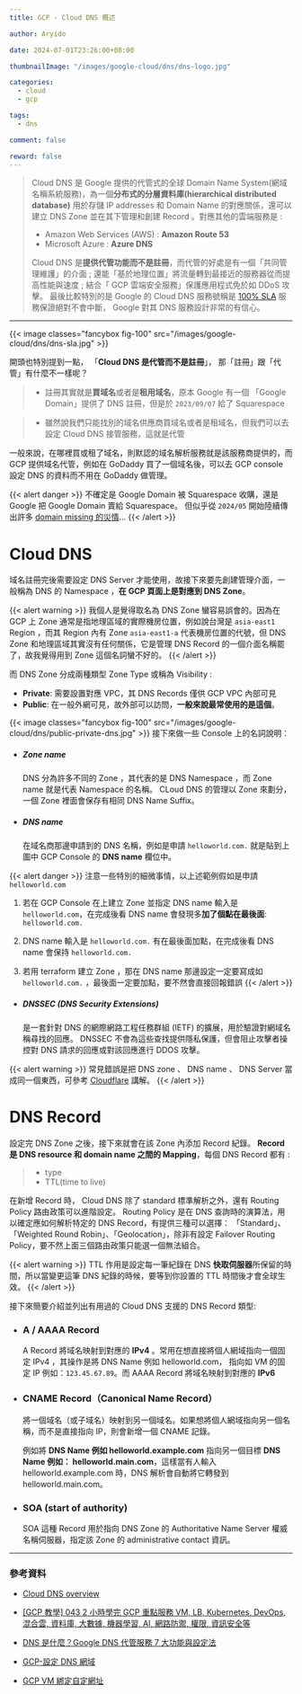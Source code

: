 ```yaml
---
title: GCP - Cloud DNS 概述

author: Aryido

date: 2024-07-01T23:26:00+08:00

thumbnailImage: "/images/google-cloud/dns/dns-logo.jpg"

categories:
  - cloud
  - gcp

tags:
  - dns

comment: false

reward: false
---
```


<!--BODY-->

> Cloud DNS 是 Google 提供的代管式的全球 Domain Name System(網域名稱系統服務)，為一個**分布式的分層資料庫(hierarchical distributed database)** 用於存儲 IP addresses 和 Domain Name 的對應關係，還可以建立 DNS Zone 並在其下管理和創建 Record 。對應其他的雲端服務是 :
>
> - Amazon Web Services (AWS) : **Amazon Route 53**
> - Microsoft Azure : **Azure DNS**
>
> Cloud DNS 是**提供代管功能而不是註冊**，而代管的好處是有一個「共同管理維護」的介面 ; 還能「基於地理位置」將流量轉到最接近的服務器從而提高性能與速度 ; 結合「 GCP 雲端安全服務」保護應用程式免於如 DDoS 攻擊。 最後比較特別的是 Google 的 Cloud DNS 服務號稱是 [100% SLA](https://cloud.google.com/dns/sla) 服務保證絕對不會中斷， Google 對其 DNS 服務設計非常的有信心。

<!--more-->

---

{{< image classes="fancybox fig-100" src="/images/google-cloud/dns/dns-sla.jpg" >}}

開頭也特別提到一點， 「**Cloud DNS 是代管而不是註冊**」， 那「註冊」跟「代管」有什麼不一樣呢？

> - 註冊其實就是**買域名**或者是**租用域名**，原本 Google 有一個 「Google Domain」提供了 DNS 註冊，但是於 `2023/09/07` 給了 Squarespace

> - 雖然說我們只能找別的域名供應商買域名或者是租域名，但我們可以去設定 Cloud DNS 接管服務，這就是代管

一般來說，在哪裡買或租了域名，則默認的域名解析服務就是該服務商提供的，而 GCP 提供域名代管，例如在 GoDaddy 買了一個域名後，可以去 GCP console 設定 DNS 的資料而不用在 GoDaddy 做管理。

{{< alert danger >}}
不確定是 Google Domain 被 Squarespace 收購，還是 Google 把 Google Domain 賣給 Squarespace。 但似乎從 `2024/05` 開始陸續傳出許多 [domain missing 的災情](https://forum.squarespace.com/topic/295590-missing-domain/)...
{{< /alert >}}

# Cloud DNS

域名註冊完後需要設定 DNS Server 才能使用，故接下來要先創建管理介面，一般稱為 DNS 的 Namespace ，**在 GCP 頁面上是對應到 DNS Zone**。

{{< alert warning >}}
我個人是覺得取名為 DNS Zone 蠻容易誤會的。因為在 GCP 上 Zone 通常是指地理區域的實際機房位置，例如說台灣是 `asia-east1` Region ，而其 Region 內有 Zone `asia-east1-a` 代表機房位置的代號，但 DNS Zone 和地理區域其實沒有任何關係，它是管理 DNS Record 的一個介面名稱罷了，故我覺得用到 Zone 這個名詞蠻不好的。
{{< /alert >}}

而 DNS Zone 分成兩種類型 Zone Type 或稱為 Visibility :

- **Private**: 需要設置對應 VPC，其 DNS Records 僅供 GCP VPC 內部可見
- **Public**: 在一般外網可見，故外部可以訪問，**一般來說最常使用的是這個**。

{{< image classes="fancybox fig-100" src="/images/google-cloud/dns/public-private-dns.jpg" >}}
接下來做一些 Console 上的名詞說明：

- ##### Zone name

  DNS 分為許多不同的 Zone ，其代表的是 DNS Namespace ，而 Zone name 就是代表 Namespace 的名稱。 CLoud DNS 的管理以 Zone 來劃分，一個 Zone 裡面會保存有相同 DNS Name Suffix。

- ##### DNS name

  在域名商那邊申請到的 DNS 名稱，例如是申請 `helloworld.com.` 就是貼到上圖中 GCP Console 的 **DNS name** 欄位中。

{{< alert danger >}}
注意一些特別的細微事情，以上述範例假如是申請 `helloworld.com`

1. 若在 GCP Console 在上建立 Zone 並指定 DNS name 輸入是 `helloworld.com`，在完成後看 DNS name 會發現多**加了個點在最後面**:
   `helloworld.com.`

2. DNS name 輸入是 `helloworld.com.` 有在最後面加點，在完成後看 DNS name 會保持 `helloworld.com.`

3. 若用 terraform 建立 Zone ，那在 DNS name 那邊設定一定要寫成如 `helloworld.com.` ，最後面一定要加點，要不然會直接回報錯誤
   {{< /alert >}}

- ##### DNSSEC (DNS Security Extensions)
  是一套針對 DNS 的網際網路工程任務群組 (IETF) 的擴展，用於驗證對網域名稱尋找的回應。 DNSSEC 不會為這些查找提供隱私保護，但會阻止攻擊者操控對 DNS 請求的回應或對該回應進行 DDOS 攻擊。

{{< alert warning >}}
常見錯誤是把 DNS zone 、 DNS name 、 DNS Server 當成同一個東西，可參考 [Cloudflare](https://www.cloudflare.com/zh-tw/learning/dns/glossary/dns-zone/) 講解。
{{< /alert >}}

# DNS Record

設定完 DNS Zone 之後，接下來就會在該 Zone 內添加 Record 紀錄。 **Record 是 DNS resource 和 domain name 之間的 Mapping**，每個 DNS Record 都有 :

> - type
> - TTL(time to live)

在新增 Record 時， Cloud DNS 除了 standard 標準解析之外，還有 Routing Policy 路由政策可以進階設定。 Routing Policy 是在 DNS 查詢時的演算法，用以確定應如何解析特定的 DNS Record，有提供三種可以選擇： 「Standard」、「Weighted Round Robin」、「Geolocation」，除非有設定 Failover Routing Policy，要不然上面三個路由政策只能選一個無法組合。

{{< alert warning >}}
TTL 作用是設定每一筆紀錄在 DNS **快取伺服器**所保留的時間，所以當變更這筆 DNS 紀錄的時候，要等到你設置的 TTL 時間後才會全球生效。
{{< /alert >}}

接下來簡要介紹並列出有用過的 Cloud DNS 支援的 DNS Record 類型:

- ### A / AAAA Record

  A Record 將域名映射到對應的 **IPv4** 。常用在想直接將個人網域指向一個固定 IPv4 ，其操作是將 DNS Name 例如 helloworld.com， 指向如 VM 的固定 IP 例如：`123.45.67.89`。而 AAAA Record 將域名映射到對應的 **IPv6**

- ### CNAME Record（Canonical Name Record）

  將一個域名（或子域名）映射到另一個域名。如果想將個人網域指向另一個名稱，而不是直接指向 IP，則會新增一個 CNAME 記錄。

  例如將 **DNS Name 例如 helloworld.example.com** 指向另一個目標 **DNS Name 例如： helloworld.main.com**，這樣當有人輸入 helloworld.example.com 時，DNS 解析會自動將它轉發到 helloworld.main.com。

- ### SOA (start of authority)
  SOA 這種 Record 用於指向 DNS Zone 的 Authoritative Name Server 權威名稱伺服器，指定該 Zone 的 administrative contact 資訊。

---

### 參考資料

- [Cloud DNS overview ](https://cloud.google.com/dns/docs/overview)

- [[GCP 教學] 043 2 小時學完 GCP 重點服務 VM, LB, Kubernetes, DevOps, 混合雲, 資料庫, 大數據, 機器學習, AI, 網路防禦, 權限, 資訊安全等](https://www.youtube.com/watch?v=hQE14DX4LHQ&t=134s)

- [DNS 是什麼？Google DNS 代管服務 7 大功能與設定法](https://blog.cloud-ace.tw/networking-website/dns/dns-and-cloud-dns-intro/)

- [GCP-設定 DNS 網域](https://snoopy30485.github.io/2018/06/20/GCP-%E8%A8%AD%E5%AE%9ADNS%E7%B6%B2%E5%9F%9F/)

- [GCP VM 綁定自定網址](https://medium.com/%E5%B7%A5%E7%A8%8B%E9%9A%A8%E5%AF%AB%E7%AD%86%E8%A8%98/gcp-vm-%E7%B6%81%E5%AE%9A%E8%87%AA%E5%AE%9A%E7%B6%B2%E5%9D%80-76378ebcacd7)
